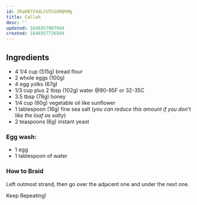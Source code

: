 ```yaml
---
id: 2RaKB7V4dLYUTU1O0QhMg
title: Callah
desc: ''
updated: 1640357907944
created: 1640357726584
---
```

## Ingredients 

-   4 1/4 cup (515g) bread flour
-   2 whole eggs (100g)
-   4 egg yolks (67g)
-   1/3 cup plus 2 tbsp (102g) water @90-95F or 32-35C
-   3.5 tbsp (78g) honey
-   1/4 cup (60g) vegetable oil like sunflower
-   1 tablespoon (16g) fine sea salt  (*you can reduce this amount if you don't like the loaf as salty*)
-   2 teaspoons (6g) instant yeast

### Egg wash:
-   1 egg
-   1 tablespoon of water

### How to Braid

Left outmost strand, then go over the adjacent one and under the next one.

Keep Repeating!

